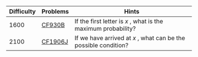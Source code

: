 | Difficulty | Problems | Hints |
| -------- | -------- | -------- |
| 1600 | [CF930B](https://codeforces.com/problemset/problem/930/B) | If the first letter is $x$ , what is the maximum probability? |
| 2100 | [CF1906J](https://codeforces.com/problemset/problem/1906/J) | If we have arrived at $x$ , what can be the possible condition? |